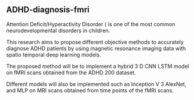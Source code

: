 ## ADHD-diagnosis-fmri

Attention Deficit/Hyperactivity Disorder ( is one of the most common neurodevelopmental
disorders in children.

This research aims to propose different objective methods to accurately diagnose ADHD patients
by using magnetic resonance imaging data with spatio temporal deep learning models.

The proposed method will be to implement a hybrid 3 D CNN LSTM model on fMRI scans
obtained from the ADHD 200 dataset.

Different models will also be implemented such as Inception V 3 AlexNet, and MLP on MRI scans
obtained from time points of the fMRI scans.
